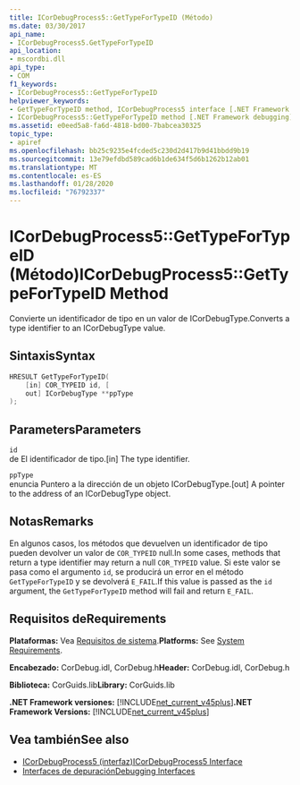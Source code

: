 ```yaml
---
title: ICorDebugProcess5::GetTypeForTypeID (Método)
ms.date: 03/30/2017
api_name:
- ICorDebugProcess5.GetTypeForTypeID
api_location:
- mscordbi.dll
api_type:
- COM
f1_keywords:
- ICorDebugProcess5::GetTypeForTypeID
helpviewer_keywords:
- GetTypeForTypeID method, ICorDebugProcess5 interface [.NET Framework debugging]
- ICorDebugProcess5::GetTypeForTypeID method [.NET Framework debugging]
ms.assetid: e0eed5a8-fa6d-4818-bd00-7babcea30325
topic_type:
- apiref
ms.openlocfilehash: bb25c9235e4fcded5c230d2d417b9d41bbdd9b19
ms.sourcegitcommit: 13e79efdbd589cad6b1de634f5d6b1262b12ab01
ms.translationtype: MT
ms.contentlocale: es-ES
ms.lasthandoff: 01/28/2020
ms.locfileid: "76792337"
---
```

# <a name="icordebugprocess5gettypefortypeid-method"></a><span data-ttu-id="c101b-102">ICorDebugProcess5::GetTypeForTypeID (Método)</span><span class="sxs-lookup"><span data-stu-id="c101b-102">ICorDebugProcess5::GetTypeForTypeID Method</span></span>
<span data-ttu-id="c101b-103">Convierte un identificador de tipo en un valor de ICorDebugType.</span><span class="sxs-lookup"><span data-stu-id="c101b-103">Converts a type identifier to an ICorDebugType value.</span></span>  
  
## <a name="syntax"></a><span data-ttu-id="c101b-104">Sintaxis</span><span class="sxs-lookup"><span data-stu-id="c101b-104">Syntax</span></span>  
  
```cpp  
HRESULT GetTypeForTypeID(  
    [in] COR_TYPEID id, [  
    out] ICorDebugType **ppType  
);  
```  
  
## <a name="parameters"></a><span data-ttu-id="c101b-105">Parameters</span><span class="sxs-lookup"><span data-stu-id="c101b-105">Parameters</span></span>  
 `id`  
 <span data-ttu-id="c101b-106">de El identificador de tipo.</span><span class="sxs-lookup"><span data-stu-id="c101b-106">[in] The type identifier.</span></span>  
  
 `ppType`  
 <span data-ttu-id="c101b-107">enuncia Puntero a la dirección de un objeto ICorDebugType.</span><span class="sxs-lookup"><span data-stu-id="c101b-107">[out] A pointer to the address of an ICorDebugType object.</span></span>  
  
## <a name="remarks"></a><span data-ttu-id="c101b-108">Notas</span><span class="sxs-lookup"><span data-stu-id="c101b-108">Remarks</span></span>  
 <span data-ttu-id="c101b-109">En algunos casos, los métodos que devuelven un identificador de tipo pueden devolver un valor de `COR_TYPEID` null.</span><span class="sxs-lookup"><span data-stu-id="c101b-109">In some cases, methods that return a type identifier may return a null `COR_TYPEID` value.</span></span> <span data-ttu-id="c101b-110">Si este valor se pasa como el argumento `id`, se producirá un error en el método `GetTypeForTypeID` y se devolverá `E_FAIL`.</span><span class="sxs-lookup"><span data-stu-id="c101b-110">If this value is passed as the `id` argument, the `GetTypeForTypeID` method will fail and return `E_FAIL`.</span></span>  
  
## <a name="requirements"></a><span data-ttu-id="c101b-111">Requisitos de</span><span class="sxs-lookup"><span data-stu-id="c101b-111">Requirements</span></span>  
 <span data-ttu-id="c101b-112">**Plataformas:** Vea [Requisitos de sistema](../../../../docs/framework/get-started/system-requirements.md).</span><span class="sxs-lookup"><span data-stu-id="c101b-112">**Platforms:** See [System Requirements](../../../../docs/framework/get-started/system-requirements.md).</span></span>  
  
 <span data-ttu-id="c101b-113">**Encabezado:** CorDebug.idl, CorDebug.h</span><span class="sxs-lookup"><span data-stu-id="c101b-113">**Header:** CorDebug.idl, CorDebug.h</span></span>  
  
 <span data-ttu-id="c101b-114">**Biblioteca:** CorGuids.lib</span><span class="sxs-lookup"><span data-stu-id="c101b-114">**Library:** CorGuids.lib</span></span>  
  
 <span data-ttu-id="c101b-115">**.NET Framework versiones:** [!INCLUDE[net_current_v45plus](../../../../includes/net-current-v45plus-md.md)]</span><span class="sxs-lookup"><span data-stu-id="c101b-115">**.NET Framework Versions:** [!INCLUDE[net_current_v45plus](../../../../includes/net-current-v45plus-md.md)]</span></span>  
  
## <a name="see-also"></a><span data-ttu-id="c101b-116">Vea también</span><span class="sxs-lookup"><span data-stu-id="c101b-116">See also</span></span>

- [<span data-ttu-id="c101b-117">ICorDebugProcess5 (interfaz)</span><span class="sxs-lookup"><span data-stu-id="c101b-117">ICorDebugProcess5 Interface</span></span>](icordebugprocess5-interface.md)
- [<span data-ttu-id="c101b-118">Interfaces de depuración</span><span class="sxs-lookup"><span data-stu-id="c101b-118">Debugging Interfaces</span></span>](debugging-interfaces.md)
